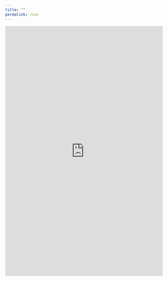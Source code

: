 ```yaml
---
title: ""
permalink: /cv/
---
```


<iframe
    src="https://drive.google.com/viewerng/viewer?embedded=true&url=https://github.com/zlian001/zlian001.github.io/raw/master/_pdf/my_cv_web.pdf#toolbar=0&scrollbar=0"
    frameBorder="0"
    scrolling="auto"
    height="800px"
    width="100%"
    overflow="hidden"
></iframe>